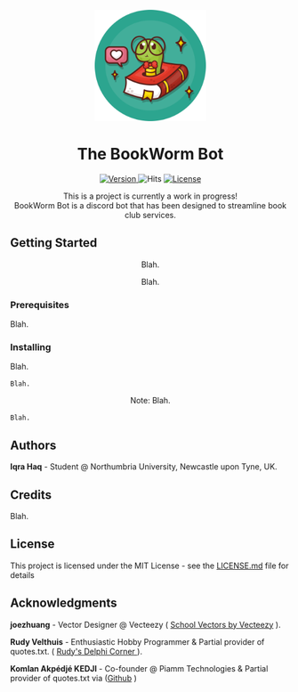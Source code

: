 <p align="center">
  <img src="/vector/bookworm.png" alt="BookWormIcon" width="200" height="auto">
</p>

<h1 align="center" style="font-weight: bold;">
  The BookWorm Bot
</h1>

<p align="center">
  
  <a href="https://img.shields.io/badge/version-1.0.0-blue">
    <img src="https://img.shields.io/badge/version-1.0.0-blue" alt="Version">
  </a>
  <a href"=https://hits.seeyoufarm.com/api/count/incr/badge.svg?url=https%3A%2F%2Fgithub.com%2FIqrahaq%2FBookWorm%2F">
    <img src="https://hits.seeyoufarm.com/api/count/incr/badge.svg?url=https%3A%2F%2Fgithub.com%2FIqrahaq%2FBookWorm%2F" alt="Hits">
   </a>
  <a href="https://img.shields.io/github/license/Iqrahaq/BookWorm">
    <img src="https://img.shields.io/github/license/Iqrahaq/BookWorm" alt="License">
  </a>
</p>

<p align="center">This is a project is currently a work in progress! <br/> BookWorm Bot is a discord bot that has been designed to streamline book club services.</p>

## Getting Started

<p align="center"> Blah. </p>
<p align="center"> Blah. </p>

### Prerequisites

Blah.


### Installing

Blah.
```
Blah.
```

<p align="center"> Note: Blah. </p>

```
Blah.
```

## Authors
**Iqra Haq** - Student @ Northumbria University, Newcastle upon Tyne, UK.

## Credits
Blah.

## License

This project is licensed under the MIT License - see the [LICENSE.md](LICENSE) file for details

## Acknowledgments
**joezhuang** - Vector Designer @ Vecteezy (
<a href="https://www.vecteezy.com/free-vector/school">School Vectors by Vecteezy</a> ).

**Rudy Velthuis** -  Enthusiastic Hobby Programmer & Partial provider of quotes.txt. (
<a href="http://rvelthuis.de/downloads.html">Rudy's Delphi Corner </a> ). 

**Komlan Akpédjé KEDJI** - Co-founder @ Piamm Technologies & Partial provider of quotes.txt via (<a href="https://gist.github.com/erickedji/68802">Github</a> )

